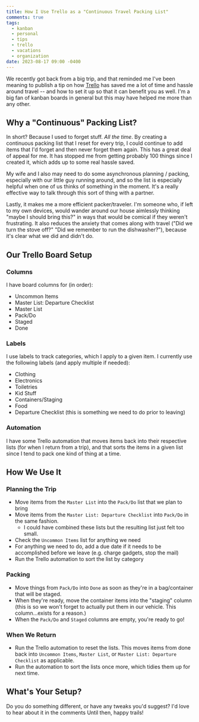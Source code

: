 ```yaml
---
title: How I Use Trello as a "Continuous Travel Packing List"
comments: true
tags:
  - kanban
  - personal
  - tips
  - trello
  - vacations
  - organization
date: 2023-08-17 09:00 -0400
---
```

We recently got back from a big trip, and that reminded me I've been meaning to publish a tip on how [Trello](https://trello.com) has saved me a lot of time and hassle around travel -- and how to set it up so that it can benefit you as well. I'm a big fan of kanban boards in general but this may have helped me more than any other.

## Why a "Continuous" Packing List?

In short? Because I used to forget stuff. _All the time_. By creating a continuous packing list that I reset for every trip, I could continue to add items that I'd forget and then never forget them again. This has a great deal of appeal for me. It has stopped me from getting probably 100 things since I created it, which adds up to some real hassle saved.

My wife and I also may need to do some asynchronous planning / packing, especially with our little guy running around, and so the list is especially helpful when one of us thinks of something in the moment. It's a really effective way to talk through this sort of thing with a partner.

Lastly, it makes me a more efficient packer/traveler. I'm someone who, if left to my own devices, would wander around our house aimlessly thinking "maybe I should bring this?" in ways that would be comical if they weren't frustrating. It also reduces the anxiety that comes along with travel ("Did we turn the stove off?" "Did we remember to run the dishwasher?"), because it's clear what we did and didn't do.

## Our Trello Board Setup

### Columns 

I have board columns for (in order):

* Uncommon Items
* Master List: Departure Checklist
* Master List
* Pack/Do
* Staged
* Done

### Labels

I use labels to track categories, which I apply to a given item. I currently use the following labels (and apply multiple if needed):

* Clothing
* Electronics
* Toiletries
* Kid Stuff
* Containers/Staging
* Food
* Departure Checklist (this is something we need to do prior to leaving)

### Automation

I have some Trello automation that moves items back into their respective lists (for when I return from a trip), and that sorts the items in a given list since I tend to pack one kind of thing at a time.

## How We Use It

### Planning the Trip

* Move items from the `Master List` into the `Pack/Do` list that we plan to bring
* Move items from the `Master List: Departure Checklist` into `Pack/Do` in the same fashion.
  * I could have combined these lists but the resulting list just felt too small.
* Check the `Uncommon Items` list for anything we need
* For anything we need to do, add a due date if it needs to be accomplished before we leave (e.g. charge gadgets, stop the mail)
* Run the Trello automation to sort the list by category

### Packing

* Move things from `Pack/Do` into `Done` as soon as they're in a bag/container that will be staged.
* When they're ready, move the container items into the "staging" column (this is so we won't forget to actually put them in our vehicle. This column...exists for a reason.)
* When the `Pack/Do` and `Staged` columns are empty, you're ready to go!

### When We Return

* Run the Trello automation to reset the lists. This moves items from done back into `Uncommon Items`, `Master List`, or `Master List: Departure Checklist` as applicable.
* Run the automation to sort the lists once more, which tidies them up for next time.

## What's Your Setup?

Do you do something different, or have any tweaks you'd suggest? I'd love to hear about it in the comments Until then, happy trails!